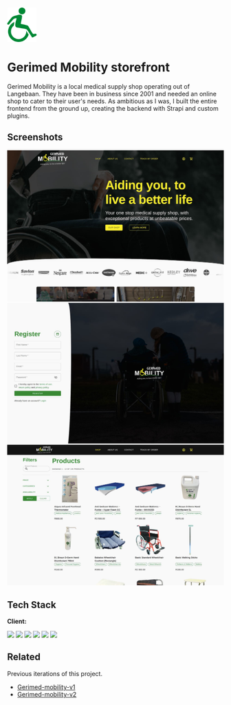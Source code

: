 
[<img src="assets/logo.svg" alt="Logo" width="auto" height="80">](https://gerimedmobility.co.za)

# Gerimed Mobility storefront

Gerimed Mobility is a local medical supply shop operating out of Langebaan. They have been in business since 2001 and needed an online shop to cater to their user's needs. As ambitious as I was, I built the entire frontend from the ground up, creating the backend with Strapi and custom plugins.


## Screenshots

![Home page](assets/showcase_001.jpg)
<br />
![Auth page](assets/showcase_002.jpg)
<br />
![Shop page](assets/showcase_003.jpg)


## Tech Stack

**Client:**

[<img src="https://img.shields.io/badge/gatsby-%23663399.svg?&style=for-the-badge&logo=gatsby&logoColor=white" />](https://www.gatsbyjs.com/)
[<img src="https://img.shields.io/badge/react-%2361DAFB.svg?&style=for-the-badge&logo=react&logoColor=black" />](https://reactjs.org/)
[<img src="https://img.shields.io/badge/strapi-%232F2E8B.svg?&style=for-the-badge&logo=strapi&logoColor=white" />](https://strapi.io/)
[<img src="https://img.shields.io/badge/graphql-%23311C87.svg?&style=for-the-badge&logo=apollo%20graphql&logoColor=white" />](https://graphql.org/)
[<img src="https://img.shields.io/badge/scss-%23CC6699.svg?&style=for-the-badge&logo=sass&logoColor=white" />](https://sass-lang.com/)
[<img src="https://img.shields.io/badge/xstate-%232C3E50.svg?&style=for-the-badge&logo=xstate&logoColor=white" />](https://xstate.js.org/)


## Related

Previous iterations of this project.

- [Gerimed-mobility-v1](https://github.com/IamStephan/gerimed-mobility-v1)
- [Gerimed-mobility-v2](https://github.com/IamStephan/gerimed-mobility-v2)

